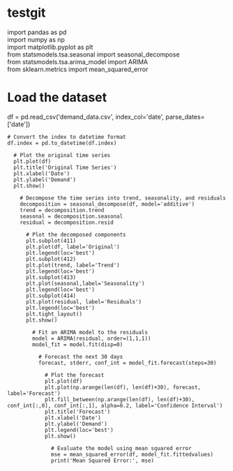 # testgit
import pandas as pd  
import numpy as np  
import matplotlib.pyplot as plt  
from statsmodels.tsa.seasonal import seasonal_decompose  
from statsmodels.tsa.arima_model import ARIMA  
from sklearn.metrics import mean_squared_error  
  
  # Load the dataset  
  df = pd.read_csv('demand_data.csv', index_col='date', parse_dates=['date'])  
    
    # Convert the index to datetime format  
    df.index = pd.to_datetime(df.index)  
      
      # Plot the original time series  
      plt.plot(df)  
      plt.title('Original Time Series')  
      plt.xlabel('Date')  
      plt.ylabel('Demand')  
      plt.show()  
        
        # Decompose the time series into trend, seasonality, and residuals  
        decomposition = seasonal_decompose(df, model='additive')  
        trend = decomposition.trend  
        seasonal = decomposition.seasonal  
        residual = decomposition.resid  
          
          # Plot the decomposed components  
          plt.subplot(411)  
          plt.plot(df, label='Original')  
          plt.legend(loc='best')  
          plt.subplot(412)  
          plt.plot(trend, label='Trend')  
          plt.legend(loc='best')  
          plt.subplot(413)  
          plt.plot(seasonal,label='Seasonality')  
          plt.legend(loc='best')  
          plt.subplot(414)  
          plt.plot(residual, label='Residuals')  
          plt.legend(loc='best')  
          plt.tight_layout()  
          plt.show()  
            
            # Fit an ARIMA model to the residuals  
            model = ARIMA(residual, order=(1,1,1))  
            model_fit = model.fit(disp=0)  
              
              # Forecast the next 30 days  
              forecast, stderr, conf_int = model_fit.forecast(steps=30)  
                
                # Plot the forecast  
                plt.plot(df)  
                plt.plot(np.arange(len(df), len(df)+30), forecast, label='Forecast')  
                plt.fill_between(np.arange(len(df), len(df)+30), conf_int[:,0], conf_int[:,1], alpha=0.2, label='Confidence Interval')  
                plt.title('Forecast')  
                plt.xlabel('Date')  
                plt.ylabel('Demand')  
                plt.legend(loc='best')  
                plt.show()  
                  
                  # Evaluate the model using mean squared error  
                  mse = mean_squared_error(df, model_fit.fittedvalues)  
                  print('Mean Squared Error:', mse)  
                  